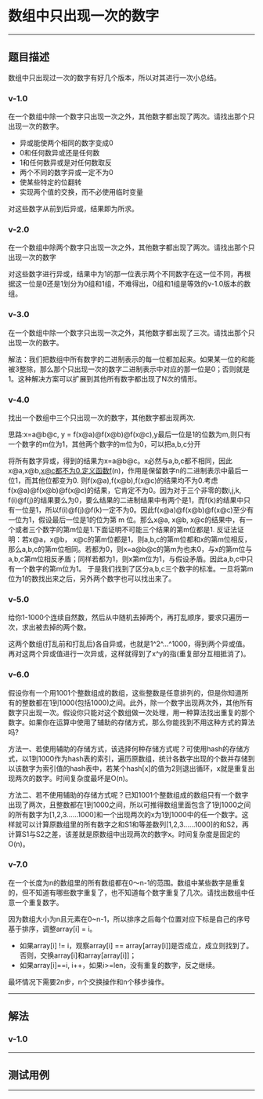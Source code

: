 # 数组中只出现一次的数字

____

## 题目描述

数组中只出现过一次的数字有好几个版本，所以对其进行一次小总结。

### v-1.0

在一个数组中除一个数字只出现一次之外，其他数字都出现了两次。请找出那个只出现一次的数字。

* 异或能使两个相同的数字变成0
* 0和任何数异或还是任何数
* 1和任何数异或是对任何数取反
* 两个不同的数字异或一定不为0
* 使某些特定的位翻转
* 实现两个值的交换，而不必使用临时变量

对这些数字从前到后异或，结果即为所求。

### v-2.0

在一个数组中除两个数字只出现一次之外，其他数字都出现了两次。请找出那个只出现一次的数字

对这些数字进行异或，结果中为1的那一位表示两个不同数字在这一位不同，再根据这一位是0还是1划分为0组和1组，不难得出，0组和1组是等效的v-1.0版本的数组。

### v-3.0

在一个数组中除一个数字只出现一次之外，其他数字都出现了三次。请找出那个只出现一次的数字。

解法：我们把数组中所有数字的二进制表示的每一位都加起来。如果某一位的和能被3整除，那么那个只出现一次的数字二进制表示中对应的那一位是0；否则就是1。这种解决方案可以扩展到其他所有数字都出现了N次的情形。

### v-4.0

找出一个数组中三个只出现一次的数字，其他数字都出现两次.

思路:x=a@b@c, y = f(x@a)@f(x@b)@f(x@c),y最后一位是1的位数为m,则只有一个数字的m位为1，其他两个数字的m位为0，可以把a,b,c分开

将所有数字异或，得到的结果为x=a@b@c。x必然与a,b,c都不相同，因此x@a,x@b,x@c都不为0.定义函数f(n)，作用是保留数字n的二进制表示中最后一位1，而其他位都变为0. 则f(x@a),f(x@b),f(x@c)的结果均不为0.考虑f(x@a)@f(x@b)@f(x@c)的结果，它肯定不为0。因为对于三个非零的数i,j,k, f(i)@f(j)的结果要么为0，要么结果的二进制结果中有两个是1，而f(k)的结果中只有一位是1，所以f(i)@f(j)@f(k)一定不为0。因此f(x@a)@f(x@b)@f(x@c)至少有一位为1，假设最后一位是1的位为第 m 位。那么x@a, x@b, x@c的结果中，有一个或者三个数字的第m位是1.下面证明不可能三个结果的第m位都是1. 反证法证明：若x@a，x@b， x@c的第m位都是1，则a,b,c的第m位都和x的第m位相反，那么a,b,c的第m位相同。若都为0，则x=a@b@c的第m为也未0，与x的第m位与a,b,c第m位相反矛盾；同样若都为1，则x第m位为1，与假设矛盾。因此a,b,c中只有一个数字的第m位为1。 于是我们找到了区分a,b,c三个数字的标准。一旦将第m位为1的数找出来之后，另外两个数字也可以找出来了。

### v-5.0

给你1-1000个连续自然数，然后从中随机去掉两个，再打乱顺序，要求只遍历一次，求出被去掉的两个数。

这两个数组(打乱前和打乱后)各自异或，也就是1^2^…^1000，得到两个异或值。再对这两个异或值进行一次异或，这样就得到了x^y的指(重复部分互相抵消了)。

### v-6.0

假设你有一个用1001个整数组成的数组，这些整数是任意排列的，但是你知道所有的整数都在1到1000(包括1000)之间。此外，除一个数字出现两次外，其他所有数字只出现一次。假设你只能对这个数组做一次处理，用一种算法找出重复的那个数字。如果你在运算中使用了辅助的存储方式，那么你能找到不用这种方式的算法吗?

方法一、若使用辅助的存储方式，该选择何种存储方式呢？可使用hash的存储方式，以1到1000作为hash表的索引，遍历原数组，统计各数字出现的个数并存储到以该数字为索引值的hash表中，若某个hash[x]的值为2则退出循环，x就是重复出现两次的数字。时间复杂度最坏是O(n)。

方法二、若不使用辅助的存储方式呢？已知1001个整数组成的数组只有一个数字出现了两次，且整数都在1到1000之间，所以可推得数组里面包含了1到1000之间的所有数字为[1,2,3……1000]和一个出现两次的x为1到1000中的任一个数字。这样就可以计算原数组里的所有数字之和S1和等差数列[1,2,3……1000]的和S2，再计算S1与S2之差，该差就是原数组中出现两次的数字x。时间复杂度是固定的O(n)。

### v-7.0

在一个长度为n的数组里的所有数组都在0～n-1的范围。数组中某些数字是重复的，但不知道有哪些数字重复了，也不知道每个数字重复了几次。请找出数组中任意一个重复数字。

因为数组大小为n且元素在0~n-1，所以排序之后每个位置对应下标是自己的序号
基于排序，调整array[i] = i。

* 如果array[i] != i，观察array[i] == array[array[i]]是否成立，成立则找到了。
否则，交换array[i]和array[array[i]]；
* 如果array[i]==i, i++，如果i>=len，没有重复的数字，反之继续。

最坏情况下需要2n步，n个交换操作和n个移步操作。

____

## 解法

### v-1.0


____

## 测试用例



___


